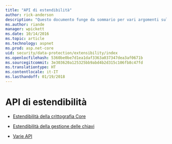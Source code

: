 ```yaml
---
title: "API di estendibilità"
author: rick-anderson
description: "Questo documento funge da sommario per vari argomenti sull'estendibilità della protezione dati di ASP.NET Core."
ms.author: riande
manager: wpickett
ms.date: 10/14/2016
ms.topic: article
ms.technology: aspnet
ms.prod: asp.net-core
uid: security/data-protection/extensibility/index
ms.openlocfilehash: 5360be0be7d1ea1daf3363a037347dea3af0671b
ms.sourcegitcommit: 3e303620a125325bb9abd4b2d315c106fb8c47fd
ms.translationtype: HT
ms.contentlocale: it-IT
ms.lasthandoff: 01/19/2018
---
```

# <a name="extensibility-apis"></a>API di estendibilità

* [Estendibilità della crittografia Core](core-crypto.md)

* [Estendibilità della gestione delle chiavi](key-management.md)

* [Varie API](misc-apis.md)
